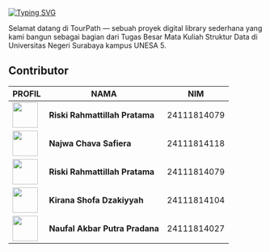 [![Typing SVG](https://readme-typing-svg.demolab.com?font=Fira+Code&pause=1000&width=435&lines=Welcome+to+Tour+Path)](https://git.io/typing-svg)

Selamat datang di TourPath — sebuah proyek digital library sederhana yang kami bangun sebagai bagian dari Tugas Besar Mata Kuliah Struktur Data di Universitas Negeri Surabaya kampus UNESA 5.

##  Contributor
|PROFIL |NAMA | NIM |
|-|-------|--------|
| [<img src="https://avatars.githubusercontent.com/u/207812064?v=4" width="50"/>](https://github.com/rahmatsigma) |**Riski Rahmattillah Pratama** | 24111814079 |
| [<img src="https://avatars.githubusercontent.com/u/181125174?v=4" width="50"/>](https://github.com/sh3vaya) |**Najwa Chava Safiera** | 24111814118 |
| [<img src="https://avatars.githubusercontent.com/u/175914683?v=4" width="50"/>](https://github.com/rahmatsigma) |**Riski Rahmattillah Pratama** | 24111814079 |
| [<img src="https://avatars.githubusercontent.com/u/189719181?v=4" width="50"/>](https://github.com/KirshX07) |**Kirana Shofa Dzakiyyah** | 24111814104 |
| [<img src="https://avatars.githubusercontent.com/u/208028798?v=4" width="50"/>](https://github.com/nopalPwaelah) |**Naufal Akbar Putra Pradana** | 24111814027 |


